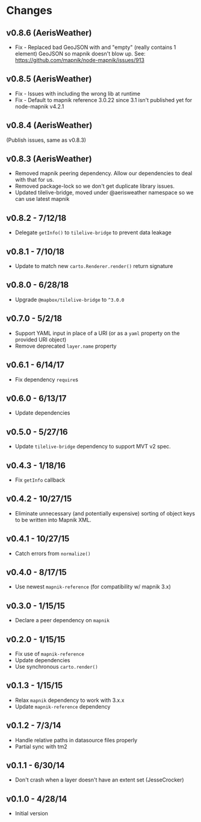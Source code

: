 # Changes

## v0.8.6 (AerisWeather)

* Fix - Replaced bad GeoJSON with and "empty" (really contains 1 element) GeoJSON so mapnik doesn't blow up.
     See: https://github.com/mapnik/node-mapnik/issues/913

## v0.8.5 (AerisWeather)

* Fix - Issues with including the wrong lib at runtime
* Fix - Default to mapnik reference 3.0.22 since 3.1 isn't published yet for node-mapnik v4.2.1

## v0.8.4 (AerisWeather)
(Publish issues, same as v0.8.3)

## v0.8.3 (AerisWeather)

* Removed mapnik peering dependency. Allow our dependencies to deal with that for us.
* Removed package-lock so we don't get duplicate library issues.
* Updated tilelive-bridge, moved under @aerisweather namespace so we can use latest mapnik

## v0.8.2 - 7/12/18

* Delegate `getInfo()` to `tilelive-bridge` to prevent data leakage

## v0.8.1 - 7/10/18

* Update to match new `carto.Renderer.render()` return signature

## v0.8.0 - 6/28/18

* Upgrade `@mapbox/tilelive-bridge` to `^3.0.0`

## v0.7.0 - 5/2/18

* Support YAML input in place of a URI (or as a `yaml` property on the provided
  URI object)
* Remove deprecated `layer.name` property

## v0.6.1 - 6/14/17

* Fix dependency `require`s

## v0.6.0 - 6/13/17

* Update dependencies

## v0.5.0 - 5/27/16

* Update `tilelive-bridge` dependency to support MVT v2 spec.

## v0.4.3 - 1/18/16

* Fix `getInfo` callback

## v0.4.2 - 10/27/15

* Eliminate unnecessary (and potentially expensive) sorting of object keys to
  be written into Mapnik XML.

## v0.4.1 - 10/27/15

* Catch errors from `normalize()`

## v0.4.0 - 8/17/15

* Use newest `mapnik-reference` (for compatibility w/ mapnik 3.x)

## v0.3.0 - 1/15/15

* Declare a peer dependency on `mapnik`

## v0.2.0 - 1/15/15

* Fix use of `mapnik-reference`
* Update dependencies
* Use synchronous `carto.render()`

## v0.1.3 - 1/15/15

* Relax `mapnik` dependency to work with 3.x.x
* Update `mapnik-reference` dependency

## v0.1.2 - 7/3/14

* Handle relative paths in datasource files properly
* Partial sync with tm2

## v0.1.1 - 6/30/14

* Don't crash when a layer doesn't have an extent set (JesseCrocker)

## v0.1.0 - 4/28/14

* Initial version
